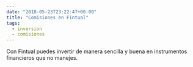 ```yaml
---
date: "2018-05-23T23:22:47+00:00"
title: "Comisiones en Fintual"
tags:
  - inversion
  - comisiones
---
```


Con Fintual puedes invertir de manera sencilla y buena en instrumentos financieros que no manejes.
